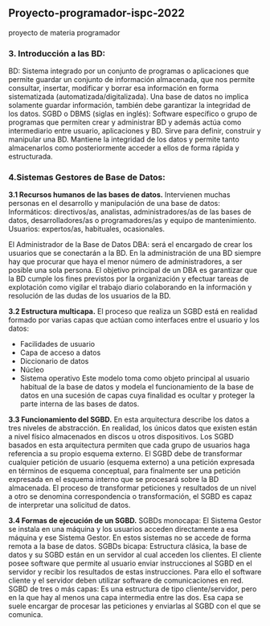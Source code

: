 ## Proyecto-programador-ispc-2022
proyecto de materia programador


### 3. Introducción a las BD: 
BD: Sistema integrado por un conjunto de programas o aplicaciones que permite guardar un conjunto de información almacenada, que nos permite consultar, insertar, modificar y borrar esa información en forma sistematizada (automatizada/digitalizada).  Una base de datos no implica solamente guardar información, también debe garantizar la integridad de los datos.
SGBD o DBMS (siglas en inglés): Software específico o grupo de programas que permiten crear y administrar BD y además actúa como intermediario entre usuario, aplicaciones y BD. Sirve para definir, construir y manipular una BD. Mantiene la integridad de los datos y permite tanto almacenarlos como posteriormente acceder a ellos de forma rápida y estructurada.


### 4.Sistemas Gestores de Base de Datos:

**3.1 Recursos humanos de las bases de datos.**
Intervienen muchas personas en el desarrollo y manipulación de una base de datos: 
Informáticos: directivos/as, analistas, administradores/as de las bases de datos, desarrolladores/as o programadores/as y equipo de mantenimiento. 
Usuarios: expertos/as, habituales, ocasionales. 

El Administrador de la Base de Datos DBA: será el encargado de crear los usuarios que se conectarán a la BD. En la administración de una BD siempre hay que procurar que haya el menor número de administradores, a ser posible una sola persona. El objetivo principal de un DBA es garantizar que la BD cumple los fines previstos por la organización y efectuar tareas de explotación como vigilar el trabajo diario colaborando en la información y resolución de las dudas de los usuarios de la BD. 

**3.2 Estructura multicapa.**
El proceso que realiza un SGBD está en realidad formado por varias capas que actúan como interfaces entre el usuario y los datos: 
- Facilidades de usuario  
- Capa de acceso a datos 
- Diccionario de datos 
- Núcleo 
- Sistema operativo 
Este modelo toma como objeto principal al usuario habitual de la base de datos y modela el funcionamiento de la base de datos en una sucesión de capas cuya finalidad es ocultar y proteger la parte interna de las bases de datos. 

**3.3 Funcionamiento del SGBD.**
En esta arquitectura describe los datos a tres niveles de abstracción. En realidad, los únicos datos que existen están a nivel físico almacenados en discos u otros dispositivos. Los SGBD basados en esta arquitectura permiten que cada grupo de usuarios haga referencia a su propio esquema externo. El SGBD debe de transformar cualquier petición de usuario (esquema externo) a una petición expresada en términos de esquema conceptual, para finalmente ser una petición expresada en el esquema interno que se procesará sobre la BD almacenada. El proceso de transformar peticiones y resultados de un nivel a otro se denomina correspondencia o transformación, el SGBD es capaz de interpretar una solicitud de datos. 

**3.4 Formas de ejecución de un SGBD.**
SGBDs monocapa: El Sistema Gestor se instala en una máquina y los usuarios acceden directamente a esa máquina y ese Sistema Gestor. En estos sistemas no se accede de forma remota a la base de datos. 
SGBDs bicapa: Estructura clásica, la base de datos y su SGBD están en un servidor al cual acceden los clientes. El cliente posee software que permite al usuario enviar instrucciones al SGBD en el servidor y recibir los resultados de estas instrucciones. Para ello el software cliente y el servidor deben utilizar software de comunicaciones en red. 
SGBD de tres o más capas: Es una estructura de tipo cliente/servidor, pero en la que hay al menos una capa intermedia entre las dos. Esa capa se suele encargar de procesar las peticiones y enviarlas al SGBD con el que se comunica. 
